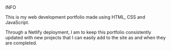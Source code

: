 INFO 

This is my web development portfolio made using HTML, CSS and JavaScript. 

Through a Netlify deployment, I am to keep this portfolio consistently updated with new projects that I can easily add to the site as and when they are completed. 
